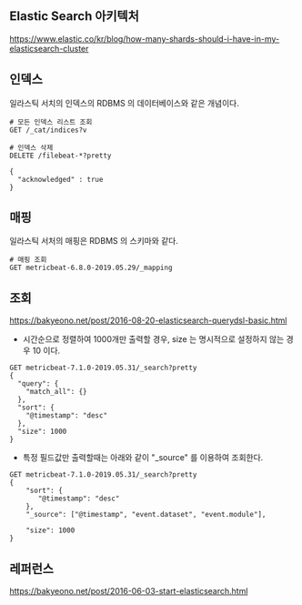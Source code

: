 ## Elastic Search 아키텍처 ##

https://www.elastic.co/kr/blog/how-many-shards-should-i-have-in-my-elasticsearch-cluster




## 인덱스 ##

일라스틱 서치의 인덱스의 RDBMS 의 데이터베이스와 같은 개념이다. 

```
# 모든 인덱스 리스트 조회
GET /_cat/indices?v

# 인덱스 삭제
DELETE /filebeat-*?pretty

{
  "acknowledged" : true
}

```

## 매핑 ##

일라스틱 서처의 매핑은 RDBMS 의 스키마와 같다.

```
# 매핑 조회
GET metricbeat-6.8.0-2019.05.29/_mapping
```


## 조회 ##

https://bakyeono.net/post/2016-08-20-elasticsearch-querydsl-basic.html


- 시간순으로 정렬하여 1000개만 출력할 경우, size 는 명시적으로 설정하지 않는 경우 10 이다. 

```
GET metricbeat-7.1.0-2019.05.31/_search?pretty
{
  "query": {
    "match_all": {}
  },
  "sort": {
    "@timestamp": "desc"
  },
  "size": 1000
}
```

- 특정 필드값만 출력할때는 아래와 같이 "_source" 를 이용하여 조회한다. 

```
GET metricbeat-7.1.0-2019.05.31/_search?pretty
{
    "sort": {
       "@timestamp": "desc"
    },
    "_source": ["@timestamp", "event.dataset", "event.module"],
   
    "size": 1000
}
```


## 레퍼런스 ## 

https://bakyeono.net/post/2016-06-03-start-elasticsearch.html
